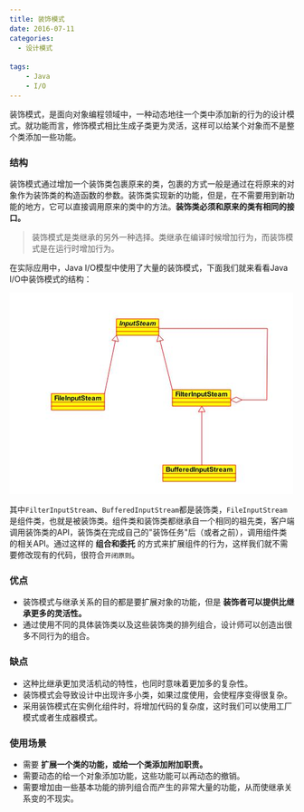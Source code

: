 ```yaml
---
title: 装饰模式
date: 2016-07-11
categories:
  - 设计模式

tags:
    - Java
    - I/O
---
```


装饰模式，是面向对象编程领域中，一种动态地往一个类中添加新的行为的设计模式。就功能而言，修饰模式相比生成子类更为灵活，这样可以给某个对象而不是整个类添加一些功能。

<!--more-->

### 结构

装饰模式通过增加一个装饰类包裹原来的类，包裹的方式一般是通过在将原来的对象作为装饰类的构造函数的参数。装饰类实现新的功能，但是，在不需要用到新功能的地方，它可以直接调用原来的类中的方法。**装饰类必须和原来的类有相同的接口。**

> 装饰模式是类继承的另外一种选择。类继承在编译时候增加行为，而装饰模式是在运行时增加行为。

在实际应用中，Java I/O模型中使用了大量的装饰模式，下面我们就来看看Java I/O中装饰模式的结构：

![](pattern-decorator.jpg)

其中`FilterInputStream`、`BufferedInputStream`都是装饰类，`FileInputStream`是组件类，也就是被装饰类。组件类和装饰类都继承自一个相同的祖先类，客户端调用装饰类的API，装饰类在完成自己的"装饰任务"后（或者之前），调用组件类的相关API。通过这样的 **组合和委托** 的方式来扩展组件的行为，这样我们就不需要修改现有的代码，很符合`开闭原则`。

### 优点

  - 装饰模式与继承关系的目的都是要扩展对象的功能，但是 **装饰者可以提供比继承更多的灵活性。**
  - 通过使用不同的具体装饰类以及这些装饰类的排列组合，设计师可以创造出很多不同行为的组合。

### 缺点

  - 这种比继承更加灵活机动的特性，也同时意味着更加多的复杂性。
  - 装饰模式会导致设计中出现许多小类，如果过度使用，会使程序变得很复杂。
  - 采用装饰模式在实例化组件时，将增加代码的复杂度，这时我们可以使用工厂模式或者生成器模式。

### 使用场景

  - 需要 **扩展一个类的功能，或给一个类添加附加职责。**
  - 需要动态的给一个对象添加功能，这些功能可以再动态的撤销。
  - 需要增加由一些基本功能的排列组合而产生的非常大量的功能，从而使继承关系变的不现实。
